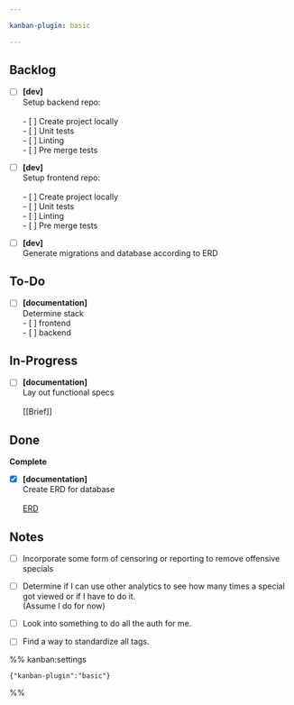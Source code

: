 ```yaml
---

kanban-plugin: basic

---
```


## Backlog

- [ ] **[dev]**<br>Setup backend repo:<br><br> - [ ] Create project locally<br> - [ ] Unit tests<br> - [ ] Linting<br> - [ ] Pre merge tests
- [ ] **[dev]**<br>Setup frontend repo:<br><br> - [ ] Create project locally<br> - [ ] Unit tests<br> - [ ] Linting<br> - [ ] Pre merge tests
- [ ] **[dev]**<br>Generate migrations and database according to ERD


## To-Do

- [ ] **[documentation]**<br>Determine stack<br> - [ ] frontend<br> - [ ] backend


## In-Progress

- [ ] **[documentation]**<br>Lay out functional specs<br><br>[[Brief]]


## Done

**Complete**
- [x] **[documentation]**<br>Create ERD for database<br><br>[ERD](https://drive.google.com/file/d/1vvD9IuV-xA3NBbKYY2cPDAGMqoeVp3Go/view?usp=share_link)


## Notes

- [ ] Incorporate some form of censoring or reporting to remove offensive specials
- [ ] Determine if I can use other analytics to see how many times a special got viewed or if I have to do it.<br>(Assume I do for now)
- [ ] Look into something to do all the auth for me.
- [ ] Find a way to standardize all tags.




%% kanban:settings
```
{"kanban-plugin":"basic"}
```
%%